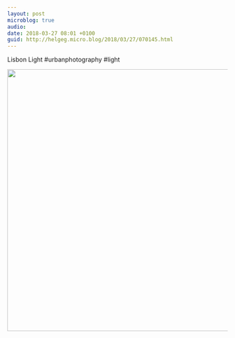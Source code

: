 ```yaml
---
layout: post
microblog: true
audio: 
date: 2018-03-27 08:01 +0100
guid: http://helgeg.micro.blog/2018/03/27/070145.html
---
```

Lisbon Light #urbanphotography #light

<img src="http://microblog.helgegudmundsen.com/uploads/2018/931cb582bf.jpg" width="600" height="600" />
